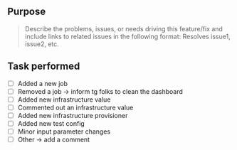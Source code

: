 ## Purpose
> Describe the problems, issues, or needs driving this feature/fix and include links to related issues in the following format: Resolves issue1, issue2, etc.

## Task performed
- [ ] Added a new job
- [ ] Removed a job -> inform tg folks to clean the dashboard
- [ ] Added new infrastructure value
- [ ] Commented out an infrastructure value
- [ ] Added new infrastructure provisioner
- [ ] Added new test config
- [ ] Minor input parameter changes
- [ ] Other -> add a comment
<!-- 
- [x] Example ticked box -->

